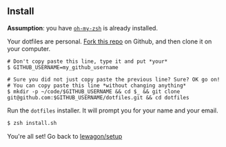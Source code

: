 Install
-------

**Assumption**: you have [`oh-my-zsh`](http://ohmyz.sh/) is already installed.

Your dotfiles are personal. [Fork this repo](https://github.com/lewagon/dotfiles/fork) on Github, and then clone it on your computer.

```
# Don't copy paste this line, type it and put *your*
$ GITHUB_USERNAME=my_github_username

# Sure you did not just copy paste the previous line? Sure? OK go on!
# You can copy paste this line *without changing anything*
$ mkdir -p ~/code/$GITHUB_USERNAME && cd $_ && git clone git@github.com:$GITHUB_USERNAME/dotfiles.git && cd dotfiles
```

Run the `dotfiles` installer. It will prompt you for your name and your email.

```bash
$ zsh install.sh
```

You're all set! Go back to [lewagon/setup](https://github.com/lewagon/setup)